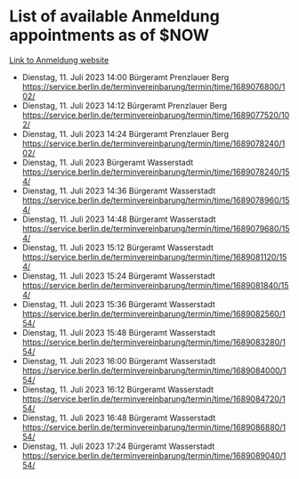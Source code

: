 # List of available Anmeldung appointments as of $NOW
[Link to Anmeldung website](https://service.berlin.de/terminvereinbarung/termin/tag.php?termin=1&anliegen[]=120686&dienstleisterlist=122210,122217,327316,122219,327312,122227,327314,122231,327346,122243,327348,122254,122252,329742,122260,329745,122262,329748,122271,327278,122273,327274,122277,327276,330436,122280,327294,122282,327290,122284,327292,122291,327270,122285,327266,122286,327264,122296,327268,150230,329760,122297,327286,122294,327284,122312,329763,122314,329775,122304,327330,122311,327334,122309,327332,317869,122281,327352,122279,329772,122283,122276,327324,122274,327326,122267,329766,122246,327318,122251,327320,122257,327322,122208,327298,122226,327300&herkunft=http%3A%2F%2Fservice.berlin.de%2Fdienstleistung%2F120686%2F)
- Dienstag, 11. Juli 2023 14:00 Bürgeramt Prenzlauer Berg https://service.berlin.de/terminvereinbarung/termin/time/1689076800/102/
- Dienstag, 11. Juli 2023 14:12 Bürgeramt Prenzlauer Berg https://service.berlin.de/terminvereinbarung/termin/time/1689077520/102/
- Dienstag, 11. Juli 2023 14:24 Bürgeramt Prenzlauer Berg https://service.berlin.de/terminvereinbarung/termin/time/1689078240/102/
- Dienstag, 11. Juli 2023  Bürgeramt Wasserstadt https://service.berlin.de/terminvereinbarung/termin/time/1689078240/154/
- Dienstag, 11. Juli 2023 14:36 Bürgeramt Wasserstadt https://service.berlin.de/terminvereinbarung/termin/time/1689078960/154/
- Dienstag, 11. Juli 2023 14:48 Bürgeramt Wasserstadt https://service.berlin.de/terminvereinbarung/termin/time/1689079680/154/
- Dienstag, 11. Juli 2023 15:12 Bürgeramt Wasserstadt https://service.berlin.de/terminvereinbarung/termin/time/1689081120/154/
- Dienstag, 11. Juli 2023 15:24 Bürgeramt Wasserstadt https://service.berlin.de/terminvereinbarung/termin/time/1689081840/154/
- Dienstag, 11. Juli 2023 15:36 Bürgeramt Wasserstadt https://service.berlin.de/terminvereinbarung/termin/time/1689082560/154/
- Dienstag, 11. Juli 2023 15:48 Bürgeramt Wasserstadt https://service.berlin.de/terminvereinbarung/termin/time/1689083280/154/
- Dienstag, 11. Juli 2023 16:00 Bürgeramt Wasserstadt https://service.berlin.de/terminvereinbarung/termin/time/1689084000/154/
- Dienstag, 11. Juli 2023 16:12 Bürgeramt Wasserstadt https://service.berlin.de/terminvereinbarung/termin/time/1689084720/154/
- Dienstag, 11. Juli 2023 16:48 Bürgeramt Wasserstadt https://service.berlin.de/terminvereinbarung/termin/time/1689086880/154/
- Dienstag, 11. Juli 2023 17:24 Bürgeramt Wasserstadt https://service.berlin.de/terminvereinbarung/termin/time/1689089040/154/
